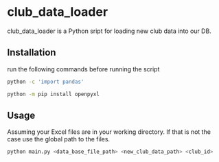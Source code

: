# club_data_loader

club_data_loader is a Python sript for loading new club data into our DB.

## Installation

run the following commands before running the script

```bash
python -c 'import pandas'
```
```bash
python -m pip install openpyxl 
```

## Usage
Assuming your Excel files are in your working directory.
If that is not the case use the global path to the files.
```python
python main.py <data_base_file_path> <new_club_data_path> <club_id>
```


